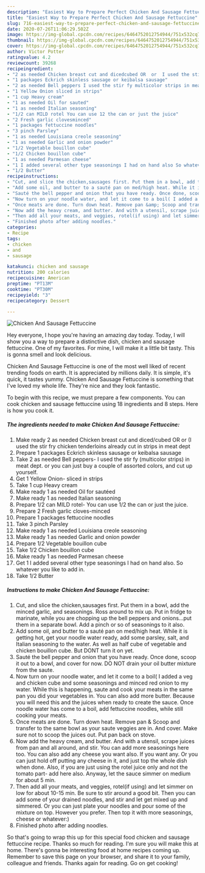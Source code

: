 ```yaml
---
description: "Easiest Way to Prepare Perfect Chicken And Sausage Fettuccine"
title: "Easiest Way to Prepare Perfect Chicken And Sausage Fettuccine"
slug: 716-easiest-way-to-prepare-perfect-chicken-and-sausage-fettuccine
date: 2020-07-26T11:06:29.502Z
image: https://img-global.cpcdn.com/recipes/6464752012754944/751x532cq70/chicken-and-sausage-fettuccine-recipe-main-photo.jpg
thumbnail: https://img-global.cpcdn.com/recipes/6464752012754944/751x532cq70/chicken-and-sausage-fettuccine-recipe-main-photo.jpg
cover: https://img-global.cpcdn.com/recipes/6464752012754944/751x532cq70/chicken-and-sausage-fettuccine-recipe-main-photo.jpg
author: Victor Potter
ratingvalue: 4.2
reviewcount: 39268
recipeingredient:
- "2 as needed Chicken breast cut and dicedcubed OR  or  I used the stir fry chicken tenderloins already cut in strips in meat dept"
- "1 packages Eckrich skinless sausage or keibalsa sausage"
- "2 as needed Bell peppers I used the stir fy multicolor strips in meat dept or you can just buy a couple of assorted colors and cut up yourself"
- "1 Yellow Onion sliced in strips"
- "1 cup Heavy cream"
- "1 as needed Oil for sauted"
- "1 as needed Italian seasoning"
- "1/2 can MILD rotel You can use 12 the can or just the juice"
- "2 Fresh garlic clovesminced"
- "1 packages fettuccine noodles"
- "3 pinch Parsley"
- "1 as needed Louisiana creole seasoning"
- "1 as needed Garlic and onion powder"
- "1/2 Vegetable bouillon cube"
- "1/2 Chicken bouillon cube"
- "1 as needed Parmesan cheese"
- "1 I added several other type seasonings I had on hand also So whatever you like to add in"
- "1/2 Butter"
recipeinstructions:
- "Cut, and slice the chicken,sausages first. Put them in a bowl, add the minced garlic, and seasonings. Ross around to mix up. Put in fridge to marinate, while you are chopping up the bell peppers and onions...put them in a separate bowl. Add a pinch or so of seasonings to it also."
- "Add some oil, and butter to a sauté pan on med/high heat. While it is getting hot, get your noodle water ready, add some parsley, salt, and Italian seasoning to the water. As well as half cube of vegetable and chicken bouillon cube. But DONT turn it on yet."
- "Sauté the bell pepper and onion that you have ready. Once done, scoop it out to a bowl, and cover for now. DO NOT drain your oil butter mixture from the saute."
- "Now turn on your noodle water, and let it come to a boil( I added a veg and chicken cube and some seasonings and minced red onion to my water. While this is happening, saute and cook your meats in the same pan you did your vegetables in. You can also add more butter. Because you will need this  and the juices when ready to create the sauce. Once noodle water has come to a boil, add fettuccine noodles, while still cooking your meats."
- "Once meats are done. Turn down heat. Remove pan &amp; Scoop and transfer to the same bowl as your saute veggies are in. And cover. Make sure not to scoop the juices out. Put pan back on stove."
- "Now add the heavy cream, and butter. And with a utensil, scrape juices from pan and all around, and stir. You can add more seasonings here too. You can also add any cheese you want also. If you want any. Or you can just hold off putting any cheese in it, and just top the whole dish when done. Also, if you are just using the rotel juice only and not the tomato part- add here also. Anyway, let the sauce simmer on medium for about 5 min."
- "Then add all your meats, and veggies, rotel(if using) and let simmer on low for about 10-15 min. Be sure to stir around a good bit. Then you can add some of your drained noodles, and stir and let get mixed up and simmered. Or you can just plate your noodles and pour some of the mixture on top. However you prefer. Then top it with more seasonings, cheese or whatever:)"
- "Finished photo after adding noodles."
categories:
- Recipe
tags:
- chicken
- and
- sausage

katakunci: chicken and sausage 
nutrition: 200 calories
recipecuisine: American
preptime: "PT13M"
cooktime: "PT30M"
recipeyield: "3"
recipecategory: Dessert

---
```



![Chicken And Sausage Fettuccine](https://img-global.cpcdn.com/recipes/6464752012754944/751x532cq70/chicken-and-sausage-fettuccine-recipe-main-photo.jpg)

Hey everyone, I hope you're having an amazing day today. Today, I will show you a way to prepare a distinctive dish, chicken and sausage fettuccine. One of my favorites. For mine, I will make it a little bit tasty. This is gonna smell and look delicious.



Chicken And Sausage Fettuccine is one of the most well liked of recent trending foods on earth. It is appreciated by millions daily. It is simple, it's quick, it tastes yummy. Chicken And Sausage Fettuccine is something that I've loved my whole life. They're nice and they look fantastic.


To begin with this recipe, we must prepare a few components. You can cook chicken and sausage fettuccine using 18 ingredients and 8 steps. Here is how you cook it.

<!--inarticleads1-->

##### The ingredients needed to make Chicken And Sausage Fettuccine:

1. Make ready 2 as needed Chicken breast cut and diced/cubed OR  or  (I used the stir fry chicken tenderloins already cut in strips in meat dept
1. Prepare 1 packages Eckrich skinless sausage or keibalsa sausage
1. Take 2 as needed Bell peppers- I used the stir fy (multicolor strips) in meat dept. or you can just buy a couple of assorted colors, and cut up yourself.
1. Get 1 Yellow Onion- sliced in strips
1. Take 1 cup Heavy cream
1. Make ready 1 as needed Oil for sautéed
1. Make ready 1 as needed Italian seasoning
1. Prepare 1/2 can MILD rotel- You can use 1/2 the can or just the juice.
1. Prepare 2 Fresh garlic cloves-minced
1. Prepare 1 packages fettuccine noodles
1. Take 3 pinch Parsley
1. Make ready 1 as needed Louisiana creole seasoning
1. Make ready 1 as needed Garlic and onion powder
1. Prepare 1/2 Vegetable bouillon cube
1. Take 1/2 Chicken bouillon cube
1. Make ready 1 as needed Parmesan cheese
1. Get 1 I added several other type seasonings I had on hand also. So whatever you like to add in.
1. Take 1/2 Butter




<!--inarticleads2-->

##### Instructions to make Chicken And Sausage Fettuccine:

1. Cut, and slice the chicken,sausages first. Put them in a bowl, add the minced garlic, and seasonings. Ross around to mix up. Put in fridge to marinate, while you are chopping up the bell peppers and onions...put them in a separate bowl. Add a pinch or so of seasonings to it also.
1. Add some oil, and butter to a sauté pan on med/high heat. While it is getting hot, get your noodle water ready, add some parsley, salt, and Italian seasoning to the water. As well as half cube of vegetable and chicken bouillon cube. But DONT turn it on yet.
1. Sauté the bell pepper and onion that you have ready. Once done, scoop it out to a bowl, and cover for now. DO NOT drain your oil butter mixture from the saute.
1. Now turn on your noodle water, and let it come to a boil( I added a veg and chicken cube and some seasonings and minced red onion to my water. While this is happening, saute and cook your meats in the same pan you did your vegetables in. You can also add more butter. Because you will need this  and the juices when ready to create the sauce. Once noodle water has come to a boil, add fettuccine noodles, while still cooking your meats.
1. Once meats are done. Turn down heat. Remove pan &amp; Scoop and transfer to the same bowl as your saute veggies are in. And cover. Make sure not to scoop the juices out. Put pan back on stove.
1. Now add the heavy cream, and butter. And with a utensil, scrape juices from pan and all around, and stir. You can add more seasonings here too. You can also add any cheese you want also. If you want any. Or you can just hold off putting any cheese in it, and just top the whole dish when done. Also, if you are just using the rotel juice only and not the tomato part- add here also. Anyway, let the sauce simmer on medium for about 5 min.
1. Then add all your meats, and veggies, rotel(if using) and let simmer on low for about 10-15 min. Be sure to stir around a good bit. Then you can add some of your drained noodles, and stir and let get mixed up and simmered. Or you can just plate your noodles and pour some of the mixture on top. However you prefer. Then top it with more seasonings, cheese or whatever:)
1. Finished photo after adding noodles.




So that's going to wrap this up for this special food chicken and sausage fettuccine recipe. Thanks so much for reading. I'm sure you will make this at home. There's gonna be interesting food at home recipes coming up. Remember to save this page on your browser, and share it to your family, colleague and friends. Thanks again for reading. Go on get cooking!

